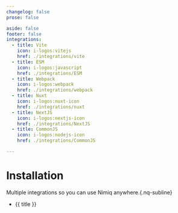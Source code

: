 ```yaml
---
changelog: false
prose: false

aside: false
footer: false
integrations:
  - title: Vite
    icon: i-logos:vitejs
    href: ./integrations/vite
  - title: ESM
    icon: i-logos:javascript
    href: ./integrations/ESM
  - title: Webpack
    icon: i-logos:webpack
    href: ./integrations/webpack
  - title: Nuxt
    icon: i-logos:nuxt-icon
    href: ./integrations/nuxt
  - title: NextJS
    icon: i-logos:nextjs-icon
    href: ./integrations/NextJS
  - title: CommonJS
    icon: i-logos:nodejs-icon
    href: ./integrations/CommonJS

---
```


# Installation

Multiple integrations so you can use Nimiq anywhere.{.nq-subline}

<ul grid="~ cols-1 md:cols-3 md:rows-[1fr_auto] gap-y-12 gap:32 md:gap-32" class="nq-raw" f-my-xl>
  <li v-for="({title, icon, href}) in $frontmatter.integrations" :key="title">
    <a :href="href" h-full flex="~ col items-center gap-16" p-24 nq-hoverable>
      <div :class="icon" text-40 />
      <p text-24 font-bold>{{ title }}</p>
    </a>
  </li>
</ul>
